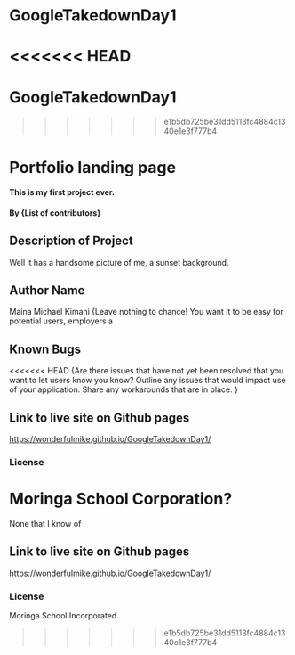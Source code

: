 # GoogleTakedownDay1
<<<<<<< HEAD
=======
# GoogleTakedownDay1
>>>>>>> e1b5db725be31dd5113fc4884c1340e1e3f777b4
# Portfolio landing page
#### This is my first project ever.
#### By **{List of contributors}**
## Description of Project
Well it has a handsome picture of me, a sunset background.
## Author Name
Maina Michael Kimani
{Leave nothing to chance! You want it to be easy for potential users, employers a
## Known Bugs
<<<<<<< HEAD
{Are there issues that have not yet been resolved that you want to let users know you know? Outline any issues that would impact use of your application. Share any workarounds that are in place. }
## Link to live site on Github pages
https://wonderfulmike.github.io/GoogleTakedownDay1/
### License
Moringa School Corporation?
=======
None that I know of
## Link to live site on Github pages
https://wonderfulmike.github.io/GoogleTakedownDay1/
### License
Moringa School Incorporated
>>>>>>> e1b5db725be31dd5113fc4884c1340e1e3f777b4

